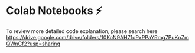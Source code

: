 # Colab Notebooks ⚡
To review more detailed code explanation, please search here <br/>
https://drive.google.com/drive/folders/10KoN9AH71oPxPPaYRmg7PuKnZmQWnCf2?usp=sharing
